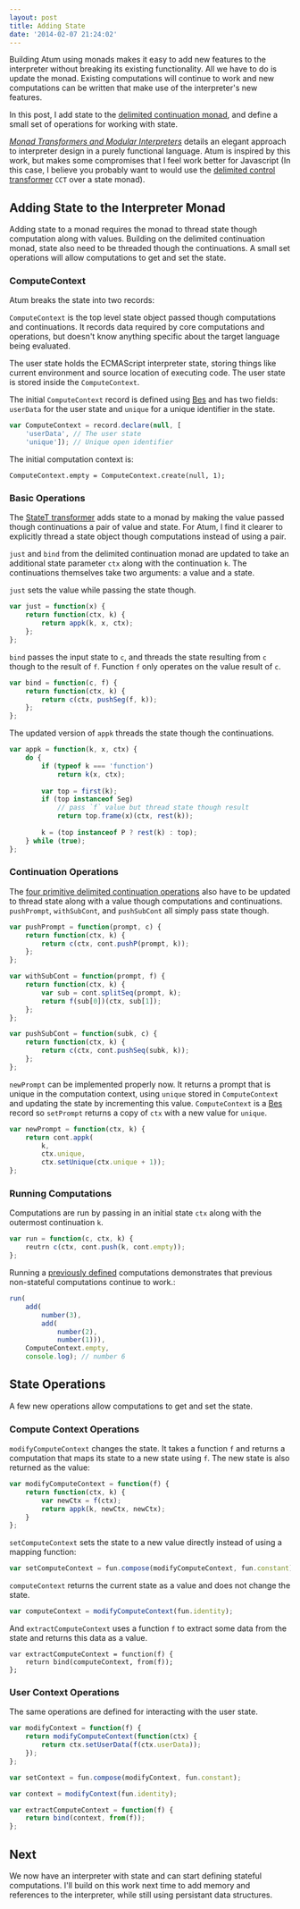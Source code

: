```yaml
---
layout: post
title: Adding State
date: '2014-02-07 21:24:02'
---
```

Building Atum using monads makes it easy to add new features to the interpreter without breaking its existing functionality. All we have to do is update the monad. Existing computations will continue to work and new computations can be written that make use of the interpreter's new features. 

In this post, I add state to the [delimited continuation monad][mb-decont], and define a small set of operations for working with state.

*[Monad Transformers and Modular Interpreters][modular-interpreters]* details an  elegant approach to interpreter design in a purely functional language. Atum is inspired by this work, but makes some compromises that I feel work better for Javascript (In this case, I believe you probably want to would use the [delimited control transformer][cct] `CCT` over a state monad).

## Adding State to the Interpreter Monad
Adding state to a monad requires the monad to thread state though computation along with values. Building on the delimited continuation monad, state also need to be threaded though the continuations. A small set operations will allow computations to get and set the state.

### ComputeContext
Atum breaks the state into two records:

`ComputeContext` is the top level state object passed though computations and continuations. It records data required by core computations and operations, but doesn't know anything specific about the target language being evaluated.

The user state holds the ECMAScript interpreter state, storing things like current environment and source location of executing code. The user state is stored inside the `ComputeContext`. 

The initial `ComputeContext` record is defined using [Bes][bes] and has two fields: `userData` for the user state and `unique` for a unique identifier in the state.

```js
var ComputeContext = record.declare(null, [
    'userData', // The user state
    'unique']); // Unique open identifier
```

The initial computation context is:

```
ComputeContext.empty = ComputeContext.create(null, 1);
```

### Basic Operations
The [StateT transformer][statet] adds state to a monad by making the value passed though continuations a pair of value and state. For Atum, I find it clearer to explicitly thread a state object though computations instead of using a pair.

`just` and `bind` from the delimited continuation monad are updated to take an additional state parameter `ctx` along with the continuation `k`. The continuations themselves take two arguments: a value and a state.

`just` sets the value while passing the state though.
 
```js
var just = function(x) {
    return function(ctx, k) {
        return appk(k, x, ctx);
    };
};
```

`bind` passes the input state to `c`, and threads the state resulting from `c` though to the result of `f`. Function `f` only operates on the value result of `c`.

```js
var bind = function(c, f) {    
    return function(ctx, k) {
        return c(ctx, pushSeg(f, k));
    };
};
```

The updated version of `appk` threads the state though the continuations.

```js
var appk = function(k, x, ctx) {
    do {
        if (typeof k === 'function')
            return k(x, ctx);
        
        var top = first(k);
        if (top instanceof Seg)
            // pass `f` value but thread state though result
            return top.frame(x)(ctx, rest(k)); 
        
        k = (top instanceof P ? rest(k) : top);
    } while (true);
};
```

### Continuation Operations
The [four primitive delimited continuation operations][mb-decont] also have to be updated to thread state along with a value though computations and continuations. `pushPrompt`, `withSubCont`, and `pushSubCont` all simply pass state though.

```js
var pushPrompt = function(prompt, c) {
    return function(ctx, k) {
        return c(ctx, cont.pushP(prompt, k));
    };
};

var withSubCont = function(prompt, f) {
    return function(ctx, k) {
        var sub = cont.splitSeq(prompt, k);
        return f(sub[0])(ctx, sub[1]);
    };
};

var pushSubCont = function(subk, c) {
    return function(ctx, k) {
        return c(ctx, cont.pushSeq(subk, k));
    };
};
```

`newPrompt` can be implemented properly now. It returns a prompt that is unique in the computation context, using `unique` stored in `ComputeContext` and updating the state by incrementing this value. `ComputeContext` is a [Bes][bes] record so `setPrompt` returns a copy of `ctx` with a new value for `unique`.

```js
var newPrompt = function(ctx, k) {
    return cont.appk(
        k,
        ctx.unique,
        ctx.setUnique(ctx.unique + 1));
};
```

### Running Computations
Computations are run by passing in an initial state `ctx` along with the outermost continuation `k`.

```js
var run = function(c, ctx, k) {
    reutrn c(ctx, cont.push(k, cont.empty));
};
```

Running a [previously defined][mb-lift] computations demonstrates that previous non-stateful computations continue to work.:

```js
run(
    add(
        number(3),
        add(
            number(2),
            number(1))),
    ComputeContext.empty,
    console.log); // number 6
```


## State Operations
A few new operations allow computations to get and set the state.

### Compute Context Operations
`modifyComputeContext` changes the state. It takes a function `f` and returns a computation that maps its state to a new state using `f`. The new state is also returned as the value:

```js
var modifyComputeContext = function(f) {
    return function(ctx, k) {
        var newCtx = f(ctx);
        return appk(k, newCtx, newCtx);
    }
};
```

`setComputeContext` sets the state to a new value directly instead of using a mapping function:

```js
var setComputeContext = fun.compose(modifyComputeContext, fun.constant);
```

`computeContext` returns the current state as a value and does not change the state.

```js
var computeContext = modifyComputeContext(fun.identity);
```

And `extractComputeContext` uses a function `f` to extract some data from the state and returns this data as a value.

```
var extractComputeContext = function(f) {
    return bind(computeContext, from(f));
};
```

### User Context Operations
The same operations are defined for interacting with the user state.

```js
var modifyContext = function(f) {
    return modifyComputeContext(function(ctx) {
        return ctx.setUserData(f(ctx.userData));
    });
};

var setContext = fun.compose(modifyContext, fun.constant);

var context = modifyContext(fun.identity);

var extractComputeContext = function(f) {
    return bind(context, from(f));
};
```

## Next
We now have an interpreter with state and can start defining stateful computations. I'll build on this work next time to add memory and references to the interpreter, while still using persistant data structures.


[atum]: https://github.com/mattbierner/atum
[bes]: https://github.com/mattbierner/bes

[modular-interpreters]: http://haskell.cs.yale.edu/wp-content/uploads/2011/02/POPL96-Modular-interpreters.pdf

[cct]: http://hackage.haskell.org/package/CC-delcont-0.2/docs/Control-Monad-CC.html
[statet]: http://hackage.haskell.org/package/transformers-0.2.1.0/docs/Control-Monad-Trans-State-Lazy.html

[mb-lift]: /primitive-operations-as-computations/
[mb-decont]: /the-delimited-continuation-monad-in-javascript/